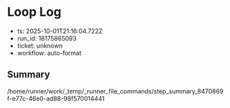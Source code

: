 # Loop Log

- ts: 2025-10-01T21:16:04.722Z
- run_id: 18175865093
- ticket: unknown
- workflow: auto-format

## Summary

/home/runner/work/\_temp/\_runner_file_commands/step_summary_8470869f-e77c-46e0-ad88-98f570014441
